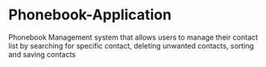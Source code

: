 # Phonebook-Application
Phonebook Management system that allows users to manage their contact list  by searching for specific contact, deleting unwanted contacts, sorting  and saving contacts

